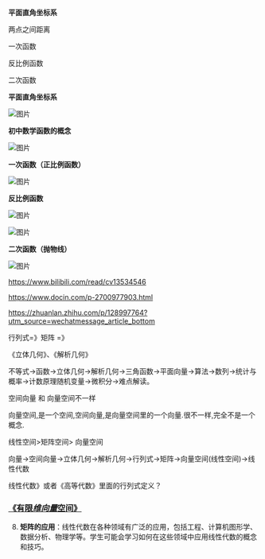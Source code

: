 **平面直角坐标系**

两点之间距离

一次函数

反比例函数

二次函数

**平面直角坐标系**

![图片](https://mmbiz.qpic.cn/sz_mmbiz_png/vkiaBPekX9S8A2yeic2PALNX9jjpDPziaynJerkPdGia1DIjnHGOlJZOxgiaoJsib9RAOdOyoAWEoh81tmKeicjbuvgPA/640?wx_fmt=png&wxfrom=5&wx_lazy=1&wx_co=1)

**初中数学函数的概念**

![图片](https://mmbiz.qpic.cn/sz_mmbiz_png/vkiaBPekX9S8A2yeic2PALNX9jjpDPziaynHRcFHwMBcG4nwQicuotPyZiaqANGgNNSprc56ylYrFoCWUJmV6ZSHNMw/640?wx_fmt=png&wxfrom=5&wx_lazy=1&wx_co=1)

**一次函数（正比例函数）**

![图片](https://mmbiz.qpic.cn/sz_mmbiz_png/vkiaBPekX9S8A2yeic2PALNX9jjpDPziaynKEt2KaQ7KXgg9EJXjiazLw7S0mZ4QpibaajnD4T1gJ2VBt7G4QRkJ1Yw/640?wx_fmt=png&wxfrom=5&wx_lazy=1&wx_co=1)

**反比例函数**

![图片](https://mmbiz.qpic.cn/sz_mmbiz_png/vkiaBPekX9S8A2yeic2PALNX9jjpDPziaynFYBpjHFqz1ND2PMb3Ih1q9s0v0Mqmqf2ezNdobxrj0cmn7p2H9eFuQ/640?wx_fmt=png&wxfrom=5&wx_lazy=1&wx_co=1)

![图片](https://mmbiz.qpic.cn/sz_mmbiz_png/vkiaBPekX9S8A2yeic2PALNX9jjpDPziayniaHIufqCnEofLmHa0SUiadkynU2yJOMHHZic2ibAmI1krwrSEftfYhV99w/640?wx_fmt=png&wxfrom=5&wx_lazy=1&wx_co=1)

**二次函数（抛物线）**

![图片](https://mmbiz.qpic.cn/sz_mmbiz_png/vkiaBPekX9S8A2yeic2PALNX9jjpDPziaynBiaQWmMgLUERtSjOjUicic3jMCrgH3ibnct3jNooG6dAjCOkoEJTPxF5jg/640?wx_fmt=png&wxfrom=5&wx_lazy=1&wx_co=1)

https://www.bilibili.com/read/cv13534546

https://www.docin.com/p-2700977903.html

https://zhuanlan.zhihu.com/p/128997764?utm_source=wechatmessage_article_bottom

行列式=》矩阵 =》

《立体几何》、《解析几何》

不等式→函数→立体几何→解析几何→三角函数→平面向量→算法→数列→统计与概率→计数原理随机变量→微积分→难点解读。

  空间向量 和 向量空间不一样

  向量空间,是一个空间,空间向量,是向量空间里的一个向量.很不一样,完全不是一个概念.

线性空间>矩阵空间>  向量空间

向量->空间向量->立体几何->解析几何->行列式->矩阵->向量空间(线性空间)->线性代数

 线性代数》或者《高等代数》里面的行列式定义？

### [《有限*维向量*空间》](http://www.baidu.com/link?url=0gJrrkaWQciOZ3y4Nzya3Lw3mkDetHxMExLwbLFIsgmCXjU96vPLhcAudVcoRiKmIC80O8t9EnosDl7kCGYA3K)





8. **矩阵的应用**：线性代数在各种领域有广泛的应用，包括工程、计算机图形学、数据分析、物理学等。学生可能会学习如何在这些领域中应用线性代数的概念和技巧。
